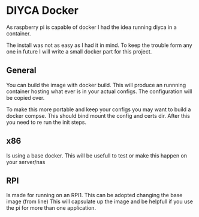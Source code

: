 # DIYCA Docker

As raspberry pi is capable of docker I had the idea running diyca in a container. 

The install was not as easy as I had it in mind. To keep the trouble form any one in future I will write a small docker part for this project. 

## General 

You can build the image with docker build. 
This will produce an runnning container hosting what ever is in your actual configs. 
The configuration will be copied over. 

To make this more portable and keep your configs you may want to build a docker compse.
This should bind mount the config and certs dir. After this you need to re run the init steps. 


## x86
Is using a base docker. This will be usefull to test or make this happen on your server/nas

## RPI 
Is made for running on an RPI1. This can be adopted changing the base image (from line)
This will capsulate up the image and be helpfull if you use the pi for more than one application.
